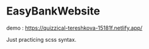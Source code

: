 # EasyBankWebsite

demo : https://quizzical-tereshkova-15181f.netlify.app/

Just practicing scss syntax.
